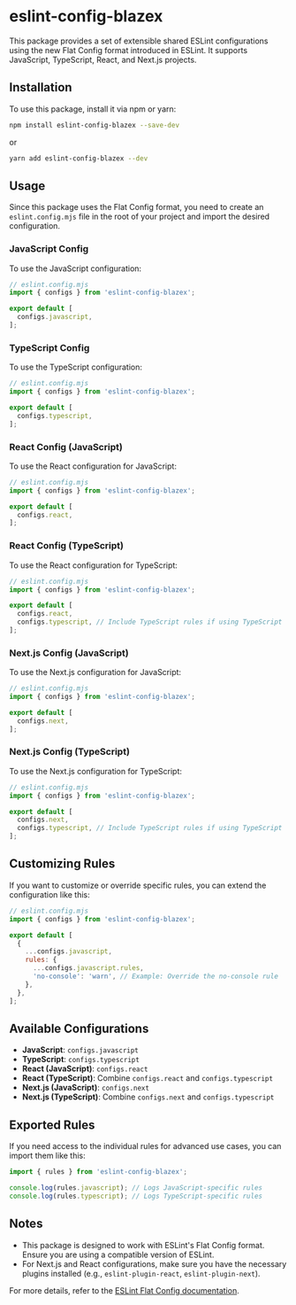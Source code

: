 # eslint-config-blazex

This package provides a set of extensible shared ESLint configurations using the new Flat Config format introduced in ESLint. It supports JavaScript, TypeScript, React, and Next.js projects.

## Installation

To use this package, install it via npm or yarn:

```bash
npm install eslint-config-blazex --save-dev
```

or

```bash
yarn add eslint-config-blazex --dev
```

## Usage

Since this package uses the Flat Config format, you need to create an `eslint.config.mjs` file in the root of your project and import the desired configuration.

### JavaScript Config

To use the JavaScript configuration:

```javascript
// eslint.config.mjs
import { configs } from 'eslint-config-blazex';

export default [
  configs.javascript,
];
```

### TypeScript Config

To use the TypeScript configuration:

```javascript
// eslint.config.mjs
import { configs } from 'eslint-config-blazex';

export default [
  configs.typescript,
];
```

### React Config (JavaScript)

To use the React configuration for JavaScript:

```javascript
// eslint.config.mjs
import { configs } from 'eslint-config-blazex';

export default [
  configs.react,
];
```

### React Config (TypeScript)

To use the React configuration for TypeScript:

```javascript
// eslint.config.mjs
import { configs } from 'eslint-config-blazex';

export default [
  configs.react,
  configs.typescript, // Include TypeScript rules if using TypeScript
];
```

### Next.js Config (JavaScript)

To use the Next.js configuration for JavaScript:

```javascript
// eslint.config.mjs
import { configs } from 'eslint-config-blazex';

export default [
  configs.next,
];
```

### Next.js Config (TypeScript)

To use the Next.js configuration for TypeScript:

```javascript
// eslint.config.mjs
import { configs } from 'eslint-config-blazex';

export default [
  configs.next,
  configs.typescript, // Include TypeScript rules if using TypeScript
];
```

## Customizing Rules

If you want to customize or override specific rules, you can extend the configuration like this:

```javascript
// eslint.config.mjs
import { configs } from 'eslint-config-blazex';

export default [
  {
    ...configs.javascript,
    rules: {
      ...configs.javascript.rules,
      'no-console': 'warn', // Example: Override the no-console rule
    },
  },
];
```

## Available Configurations

- **JavaScript**: `configs.javascript`
- **TypeScript**: `configs.typescript`
- **React (JavaScript)**: `configs.react`
- **React (TypeScript)**: Combine `configs.react` and `configs.typescript`
- **Next.js (JavaScript)**: `configs.next`
- **Next.js (TypeScript)**: Combine `configs.next` and `configs.typescript`

## Exported Rules

If you need access to the individual rules for advanced use cases, you can import them like this:

```javascript
import { rules } from 'eslint-config-blazex';

console.log(rules.javascript); // Logs JavaScript-specific rules
console.log(rules.typescript); // Logs TypeScript-specific rules
```

## Notes

- This package is designed to work with ESLint's Flat Config format. Ensure you are using a compatible version of ESLint.
- For Next.js and React configurations, make sure you have the necessary plugins installed (e.g., `eslint-plugin-react`, `eslint-plugin-next`).

For more details, refer to the [ESLint Flat Config documentation](https://eslint.org/docs/latest/use/configure/configuration-files-new).
